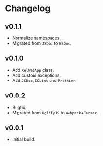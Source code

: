 # Changelog

## v0.1.1
 - Normalize namespaces.
 - Migrated from `JSDoc` to `ESDoc`.

## v0.1.0
 - Add `XelWebApp` class.
 - Add custom exceptions.
 - Add `JSDoc`, `ESLint` and `Prettier`.

## v0.0.2
 - Bugfix.
 - Migrated from `UglifyJS` to `Webpack`+`Terser`.

## v0.0.1
 - Initial build.
